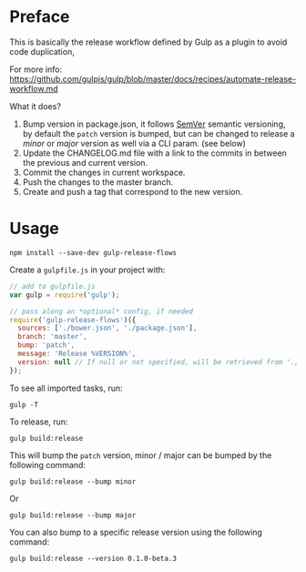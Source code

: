 # Preface

This is basically the release workflow defined by Gulp as a plugin to avoid code duplication,

For more info: https://github.com/gulpjs/gulp/blob/master/docs/recipes/automate-release-workflow.md

What it does?

1. Bump version in package.json, it follows [SemVer](http://semver.org) semantic versioning, by default the `patch` version
is bumped, but can be changed to release a _minor_ or _major_ version as well via a CLI param. (see below)
1. Update the CHANGELOG.md file with a link to the commits in between the previous and current version.
1. Commit the changes in current workspace.
1. Push the changes to the master branch.
1. Create and push a tag that correspond to the new version.

# Usage

`npm install --save-dev gulp-release-flows`


Create a `gulpfile.js` in your project with:

```js
// add to gulpfile.js
var gulp = require('gulp');

// pass along an *optional* config, if needed
require('gulp-release-flows')({
  sources: ['./bower.json', './package.json'],
  branch: 'master',
  bump: 'patch',
  message: 'Release %VERSION%',
  version: null // If null or not specified, will be retrieved from './package.json'
});
```

To see all imported tasks, run:

`gulp -T`

To release, run:

`gulp build:release`

This will bump the `patch` version, minor / major can be bumped by the following command:

`gulp build:release --bump minor`

Or

`gulp build:release --bump major`

You can also bump to a specific release version using the following command:

`gulp build:release --version 0.1.0-beta.3`
